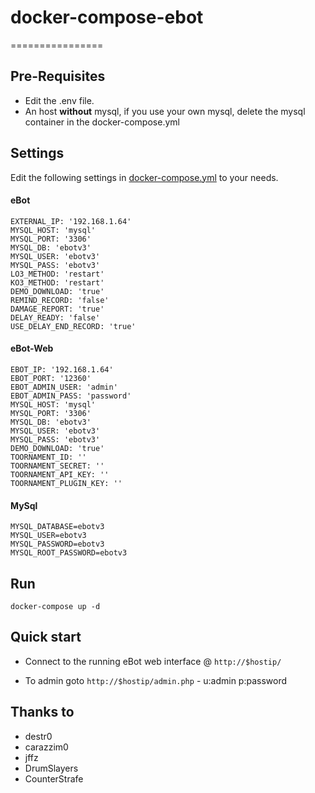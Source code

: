 # docker-compose-ebot
================

Pre-Requisites
--------------
* Edit the .env file.
* An host **without** mysql, if you use your own mysql, delete the mysql container in the docker-compose.yml

Settings
---------
Edit the following settings in [docker-compose.yml](docker-compose.yml) to your needs.
#### eBot
````
EXTERNAL_IP: '192.168.1.64'
MYSQL_HOST: 'mysql'
MYSQL_PORT: '3306'
MYSQL_DB: 'ebotv3'
MYSQL_USER: 'ebotv3'
MYSQL_PASS: 'ebotv3'
LO3_METHOD: 'restart'
KO3_METHOD: 'restart'
DEMO_DOWNLOAD: 'true'
REMIND_RECORD: 'false'
DAMAGE_REPORT: 'true'
DELAY_READY: 'false'
USE_DELAY_END_RECORD: 'true'
````

#### eBot-Web
````
EBOT_IP: '192.168.1.64'
EBOT_PORT: '12360'
EBOT_ADMIN_USER: 'admin'
EBOT_ADMIN_PASS: 'password'
MYSQL_HOST: 'mysql'
MYSQL_PORT: '3306'
MYSQL_DB: 'ebotv3'
MYSQL_USER: 'ebotv3'
MYSQL_PASS: 'ebotv3'
DEMO_DOWNLOAD: 'true'
TOORNAMENT_ID: ''
TOORNAMENT_SECRET: ''
TOORNAMENT_API_KEY: ''
TOORNAMENT_PLUGIN_KEY: ''
````

#### MySql
````
MYSQL_DATABASE=ebotv3
MYSQL_USER=ebotv3
MYSQL_PASSWORD=ebotv3
MYSQL_ROOT_PASSWORD=ebotv3
````

Run
---

`docker-compose up -d`

Quick start
-----------
* Connect to the running eBot web interface @ `http://$hostip/`

* To admin goto `http://$hostip/admin.php` - u:admin p:password


Thanks to
-------
* destr0
* carazzim0
* jffz
* DrumSlayers
* CounterStrafe
